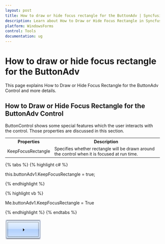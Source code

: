 ```yaml
---
layout: post
title: How to draw or hide focus rectangle for the ButtonAdv | Syncfusion
description: Learn about How to Draw or Hide Focus Rectangle in Syncfusion Windows Forms ButtonAdv(Classic) control and more details.
platform: WindowsForms
control: Tools
documentation: ug
---
```


# How to draw or hide focus rectangle for the ButtonAdv

This page explains How to Draw or Hide Focus Rectangle for the ButtonAdv Control and more details.

## How to Draw or Hide Focus Rectangle for the ButtonAdv Control

ButtonControl shows some special features which the user interacts with the control. Those properties are discussed in this section.

<table>
<tr>
<th>
Properties</th><th>
Description</th></tr>
<tr>
<td>
KeepFocusRectangle</td><td>
Specifies whether rectangle will be drawn around the control when it is focused at run time.</td></tr>
</table>

{% tabs %}
{% highlight c# %}

this.buttonAdv1.KeepFocusRectangle = true;

{% endhighlight %}

{% highlight vb %}

Me.buttonAdv1.KeepFocusRectangle = True

{% endhighlight %}
{% endtabs %}

![Overview_img76](FAQ_images/Overview_img76.jpeg) 
